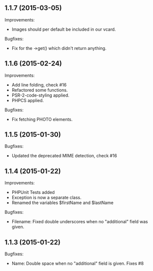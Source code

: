 1.1.7 (2015-03-05)
--
Improvements:
* Images should per default be included in our vcard.

Bugfixes:
* Fix for the ->get() which didn't return anything.

1.1.6 (2015-02-24)
--
Improvements:
* Add line folding, check #16
* Refactored some functions.
* PSR-2-code-styling applied.
* PHPCS applied.

Bugfixes:
* Fix fetching PHOTO elements.

1.1.5 (2015-01-30)
--
Bugfixes:
* Updated the deprecated MIME detection, check #16

1.1.4 (2015-01-22)
--
Improvements:
* PHPUnit Tests added
* Exception is now a separate class.
* Renamed the variables $firstName and $lastName

Bugfixes:
* Filename: Fixed double underscores when no "additional" field was given.

1.1.3 (2015-01-22)
--
Bugfixes:
* Name: Double space when no "additional" field is given. Fixes #8
